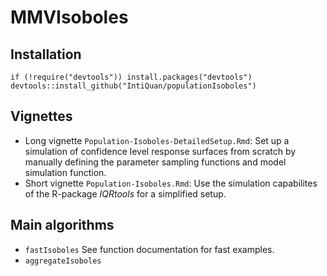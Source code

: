 # MMVIsoboles


## Installation
```{r}
if (!require("devtools")) install.packages("devtools")
devtools::install_github("IntiQuan/populationIsoboles")
```

## Vignettes

* Long vignette `Population-Isoboles-DetailedSetup.Rmd`: Set up a simulation of confidence level response surfaces from scratch by manually defining the parameter sampling functions and model simulation function.
* Short vignette `Population-Isoboles.Rmd`: Use the simulation capabilites of the R-package *IQRtools* for a simplified setup.

## Main algorithms

* `fastIsoboles` See function documentation for fast examples.
* `aggregateIsoboles`


